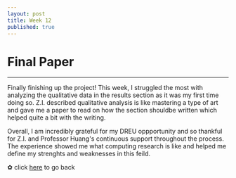 ```yaml
---
layout: post
title: Week 12
published: true
---
```


# Final Paper   
***
Finally finishing up the project! This week, I struggled the most with analyzing the qualitative data in the results section as it was my first time doing so. Z.I. described qualitative analysis is like mastering a type of art and gave me a paper to read on how the section shouldbe written which helped quite a bit with the writing. 

Overall, I am incredibly grateful for my DREU oppportunity and so thankful for Z.I. and Professor Huang's continuous support throughout the process. The experience showed me what computing research is like and helped me define my strenghts and weaknesses in this feild. 

✿ click [here](https://momentine.github.io/) to go back
